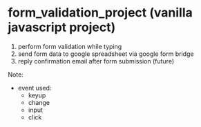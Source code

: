 # form_validation_project (vanilla javascript project)

1. perform form validation while typing
2. send form data to google spreadsheet via google form bridge
3. reply confirmation email after form submission (future)

Note:
- event used: 
    - keyup
    - change
    - input
    - click
